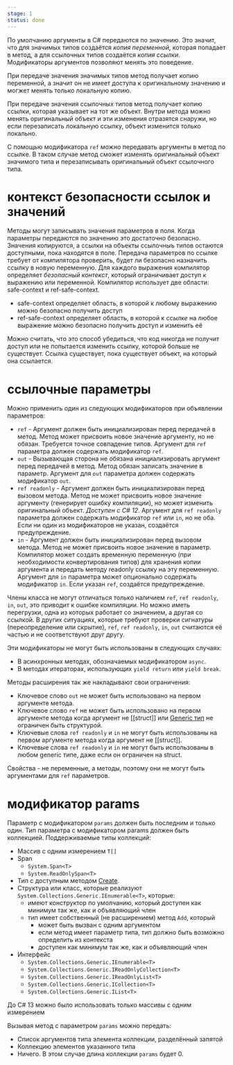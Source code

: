 ```yaml
---
stage: 1
status: done
---
```

По умолчанию аргументы в C# передаются по значению. Это значит, что для значимых типов создаётся *копия переменной*, которая попадает в метод, а для ссылочных типов создаётся *копия ссылки*. Модификаторы аргументов позволяют менять это поведение.

При передаче значения значимых типов метод получает копию переменной, а значит он не имеет доступа к оригинальному значению и могжет менять только локальную копию.

При передаче значения ссылочных типов метод получает копию ссылки, которая указывает на тот же объект. Внутри метода можно менять оригинальный объект и эти изменения отразятся снаружи, но если перезаписать локальную ссылку, объект изменится только локально.

С помощью модификатора `ref` можно передавать аргументы в метод по ссылке. В таком случае метод сможет изменять оригинальный объект значимого типа и перезаписывать оригинальный объект ссылочного типа.

# контекст безопасности ссылок и значений

Методы могут записывать значения параметров в поля. Когда параметры передаются по значению это достаточно безопасно. Значения копируются, а ссылки на объекты ссылочныъ типов остаются доступными, пока находятся в поле. Передача параметров по ссылке требует от компилятора проверить, будет ли безопасно назначить ссылку в новую переменную. Для каждого выражения компилятор определяет *безопасный контекст*, который ограничивает доступ к выражению или переменной. Компилятор использует две области: safe-context и ref-safe-context.

- safe-context определяет область, в которой к любому выражению можно безопасно получить доступ
- ref-safe-context определяет область, в которой к *ссылке* на любое выражение можно безопасно получить доступ и изменить её

Можно считать, что это способ убедиться, что код никогда не получит доступ или не попытается изменить ссылку, которой больше не существует. Ссылка существует, пока существует объект, на который она ссылается.

# ссылочные параметры

Можно применить один из следующих модификаторов при объявлении параметров:

- `ref` - Аргумент должен быть инициализирован перед передачей в метод. Метод может присвоить новое значение аргументу, но не обязан. Требуется точное совпадение типов. Аргумент для `ref` параметра должен содержать модификатор `ref`.
- `out` - Вызывающая сторона не обязана инициализировать аргумент перед передачей в метод. Метод обязан записать значение в параметр. Аргумент для `out` параметра должен содержать модификатор `out`.
- `ref readonly` - Аргумент должен быть инициализирован перед вызовом метода. Метод не может присвоить новое значение аргументу (генерирует ошибку компиляции), но может изменить оригинальный объект. *Доступен с C# 12*. Аргумент для `ref readonly` параметра должен содержать модификатор `ref` или `in`, но не оба. Если ни один из модификаторов не указан, создаётся предупреждение.
- `in` - Аргумент должен быть инициализирован перед вызовом метода. Метод не может присвоить новое значение в параметр. Компилятор может создать временную переменную (при необходимости конвертирования типов) для хранения копии аргумента и передать методу readonly ссылку на эту переменную. Аргумент для `in` параметра может опционально содержать модификатор `in`. Если указан `ref`, создаётся предупреждение.

Члены класса не могут отличаться только наличием `ref`, `ref readonly`, `in`, `out`, это приводит к ошибке компиляции. Но можно иметь перегрузки, одна из которых работает со значением, а другая со ссылкой. В других ситуациях, которые требуют проверки сигнатуры (переопределение или скрытие), `ref`, `ref readonly`, `in`, `out` считаются её частью и не соответствуют друг другу.

Эти модификаторы не могут быть использованы в следующих случаях:

- В асинхронных методах, обозначаемых модификатором `async`.
- В методах итераторах, использующих `yield return` или `yield break`.

Методы расширения так же накладывают свои ограничения:

- Ключевое слово `out` не может быть использовано на первом аргументе метода.
- Ключевое слово `ref` не может быть использовано на первом аргументе метода когда аргумент не [[struct]] или [Generic тип](Generic%20классы) не ограничен быть структурой.
- Ключевые слова `ref readonly` и `in` не могут быть использованы на первом аргументе метода когда аргумент не [[struct]].
- Ключевые слова `ref readonly` и `in` не могут быть использованы в любом generic типе, даже если он ограничен на struct.

Свойства - не переменные, а методы, поэтому они не могут быть аргументами для `ref` параметров.

# модификатор params

Параметр с модификатором `params` должен быть последним и только один. Тип параметра с модификатором params должен быть коллекцией. Поддерживаемые типы коллекций:

- Массив с одним измерением `T[]`
- Span
	- `System.Span<T>`
	- `System.ReadOnlySpan<T>`
- Тип с доступным методом [Create](Выражения%20коллекций.md#Конструктор%20коллекций).
- Структура или класс, которые реализуют `System.Collections.Generic.IEnumerable<T>`, которые:
	- имеют конструктор по умолчанию, который доступен как минимум так же, как и объявляющий член
	- тип имеет собственный (не расширением) метод `Add`, который
		-  может быть вызван с одним аргументом
		- если метод имеет параметр типа, тип должно быть возможно определить из контекста
		- доступен как минимум так же, как и объявляющий член
- Интерфейс
	- `System.Collections.Generic.IEnumerable<T>`
	- `System.Collections.Generic.IReadOnlyCollection<T>`
	- `System.Collections.Generic.IReadOnlyList<T>`
	- `System.Collections.Generic.ICollection<T>`
	- `System.Collections.Generic.IList<T>`

До C# 13 можно было использовать только массивы с одним измерением

Вызывая метод с параметром `params` можно передать:

- Список аргументов типа элемента коллекции, разделённый запятой
- Коллекцию элементов указанного типа
- Ничего. В этом случае длина коллекции `params` будет 0.